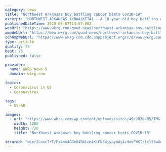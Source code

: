 ```yaml
---
category: news
title: "Northwest Arkansas boy battling cancer beats COVID-19"
excerpt: "NORTHWEST ARKANSAS (KNWA/KFTA) — A 10-year-old boy battling cancer and the coronavirus has beaten the odds. He is now a COVID-19 survivor and is back to getting his life-saving treatments to also beat cancer."
publishedDateTime: 2020-05-07T14:07:00Z
webUrl: "https://www.wkrg.com/good-news/northwest-arkansas-boy-battling-cancer-beats-covid-19/"
ampWebUrl: "https://www.wkrg.com/good-news/northwest-arkansas-boy-battling-cancer-beats-covid-19/amp/"
cdnAmpWebUrl: "https://www-wkrg-com.cdn.ampproject.org/c/s/www.wkrg.com/good-news/northwest-arkansas-boy-battling-cancer-beats-covid-19/amp/"
type: article
quality: 75
heat: 75
published: false

provider:
  name: WKRG News 5
  domain: wkrg.com

topics:
  - Coronavirus in US
  - Coronavirus

tags:
  - US-AR

images:
  - url: "https://www.wkrg.com/wp-content/uploads/sites/49/2020/05/IMG_6520_3-1.jpg?w=1280&h=720&crop=1"
    width: 1280
    height: 720
    title: "Northwest Arkansas boy battling cancer beats COVID-19"

secured: "wLer2LnxcT+T/Fx4mu4GGm84B4Lcn4KiFN54jypyuAy4/dvvFWKI/1x133w4djzLkOFhGLpCup/wk8ibNuHQuRfmjnBhRLYE4+O2kjso46rUulenzT4JmP5WcJK/F9lT6IEWke8z+dd4bbx3uDLHB0dP9ak8UM/PH4A3QA2jXzh4Y0haurXBFNW28RFvmf6MPaZIygYXSwcsV8sQnyyjkghoThS91PO677JqemJEiPUvvKw+gWFH/icrcWdlFGoDJ25w9qFWBrfaFvUbnqaKomvMzBmL1XkHnWizfIO45/3VZ2cx/iszgnNV32f9+wygg2J8QokbSnoiczso+yygmaf5hp3a+b/L3/ZX05E3l0YOaFe9YM3aYpN88mqEqXKU6W5rO+ECLpTvdFY7tInzCyDSF+xBVpI4fQxrw/1b/vhC/kSVpUQBL1xfgug+ACYmQMjsTy+vD5PegvS1o2UQP43NzCTnDzknsfQpNSySrT8=;7haj/9C/pj9nUskOrV0EDA=="
---
```


